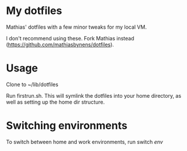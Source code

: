 # My dotfiles

Mathias' dotfiles with a few minor tweaks for my local VM. 

I don't recommend using these. Fork Mathias instead (https://github.com/mathiasbynens/dotfiles).

# Usage

Clone to ~/lib/dotfiles

Run firstrun.sh. This will symlink the dotfiles into your home directory, as well as setting up the home dir structure.

# Switching environments

To switch between home and work environments, run switch _env_